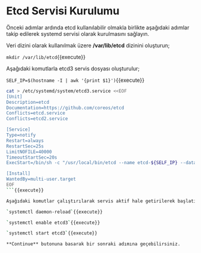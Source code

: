 # Etcd Servisi Kurulumu

Önceki adımlar ardında etcd kullanılabilir olmakla birlikte aşağıdaki adımlar takip edilerek systemd servisi olarak kurulmasını sağlayın.

Veri dizini olarak kullanılmak üzere **/var/lib/etcd** dizinini oluşturun;

`mkdir /var/lib/etcd`{{execute}}

Aşağıdaki komutlarla etcd3 servis dosyası oluşturulur;

`SELF_IP=$(hostname -I | awk '{print $1}')`{{execute}}

```bash
cat > /etc/systemd/system/etcd3.service <<EOF
[Unit]
Description=etcd
Documentation=https://github.com/coreos/etcd
Conflicts=etcd.service
Conflicts=etcd2.service

[Service]
Type=notify
Restart=always
RestartSec=25s
LimitNOFILE=40000
TimeoutStartSec=20s
ExecStart=/bin/sh -c "/usr/local/bin/etcd --name etcd-${SELF_IP} --data-dir /var/lib/etcd --quota-backend-bytes 8589934592 --auto-compaction-retention 3 --listen-client-urls http://${SELF_IP}:2379,http://localhost:2379 --advertise-client-urls http://${SELF_IP}:2379,http://localhost:2379 --listen-peer-urls http://${SELF_IP}:2380"

[Install]
WantedBy=multi-user.target
EOF
```{{execute}}

Aşağıdaki komutlar çalıştırılarak servis aktif hale getirilerek başlatılır;

`systemctl daemon-reload`{{execute}}

`systemctl enable etcd3`{{execute}}

`systemctl start etcd3`{{execute}}

**Continue** butonuna basarak bir sonraki adımına geçebilirsiniz.
